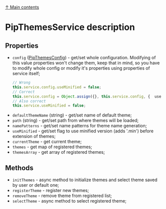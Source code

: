 [↑ Main contents](contents.md)

# PipThemesService description

## Properties
* `config` ([PipThemesConfig](./tmec.md#PipThemesConfig)) - get/set whole configuration. Modifying of this value properties won't change them, keep that in mind, so you have to modify whole config or modify it's properties using properties of service itself;
  ```typescript
  // Wrong
  this.service.config.useMinified = false;
  // Correct
  this.service.config = Object.assign({}, this.service.config, {  useMinified: false});
  // Also correct
  this.service.useMinified = false;
  ```
* `defaultThemeName` (string) - get/set name of default theme;
* `path` (string) - get/set path from where themes will be loaded;
* `namePatterns` - get/set name patterns for theme name generation;
* `useMinified` - get/set flag to use minified version (adds '.min') before extension of themes;
* `currentTheme` - get current theme;
* `themes` - get map of registered themes;
* `themesArray` - get array of registered themes;

## Methods

* `initThemes` - async method to initialize themes and select theme saved by user or default one;
* `registerTheme` - register new themes;
* `removeTheme` - remove theme from registered list;
* `selectTheme` - async method to select registered theme;